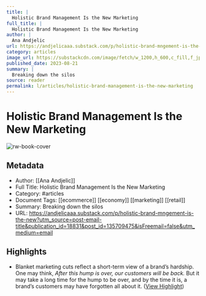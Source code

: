 ```yaml
---
title: |
  Holistic Brand Management Is the New Marketing
full_title: |
  Holistic Brand Management Is the New Marketing
author: |
  Ana Andjelic
url: https://andjelicaaa.substack.com/p/holistic-brand-mngement-is-the-new?utm_source=post-email-title&publication_id=18831&post_id=135709475&isFreemail=false&utm_medium=email
category: articles
image_url: https://substackcdn.com/image/fetch/w_1200,h_600,c_fill,f_jpg,q_auto:good,fl_progressive:steep,g_auto/https%3A%2F%2Fsubstack-post-media.s3.amazonaws.com%2Fpublic%2Fimages%2F041fa4a2-e20d-4768-b119-f6f14801ff35_3000x2000.jpeg
published_date: 2023-08-21
summary: |
  Breaking down the silos
source: reader
permalink: l/articles/holistic-brand-management-is-the-new-marketing
---
```

# Holistic Brand Management Is the New Marketing

![rw-book-cover](https://substackcdn.com/image/fetch/w_1200,h_600,c_fill,f_jpg,q_auto:good,fl_progressive:steep,g_auto/https%3A%2F%2Fsubstack-post-media.s3.amazonaws.com%2Fpublic%2Fimages%2F041fa4a2-e20d-4768-b119-f6f14801ff35_3000x2000.jpeg)

## Metadata
- Author: [[Ana Andjelic]]
- Full Title: Holistic Brand Management Is the New Marketing
- Category: #articles
- Document Tags: [[ecommerce]] [[economy]] [[marketing]] [[retail]] 
- Summary: Breaking down the silos
- URL: https://andjelicaaa.substack.com/p/holistic-brand-mngement-is-the-new?utm_source=post-email-title&publication_id=18831&post_id=135709475&isFreemail=false&utm_medium=email

## Highlights
- Blanket marketing cuts reflect a short-term view of a brand’s hardship. One may think, *After this hump is over, our customers will be back.* But it may take a long time for the hump to be over, and by the time it is, a brand’s customers may have forgotten all about it. ([View Highlight](https://read.readwise.io/read/01h9n58mc6f7vk08q7zj5gvq8m))


